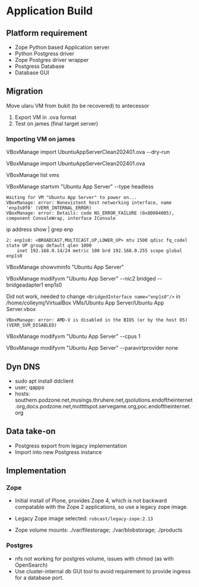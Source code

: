 # Application Build

## Platform requirement

- Zope Python based Application server
- Python Postgress driver
- Zope Postgres driver wrapper
- Postgress Database
- Database GUI

## Migration

Move ularu VM from bukit (to be recovered) to antecessor

1. Export VM in .ova format
1. Test on james (final target server)

### Importing VM on james

VBoxManage import UbuntuAppServerClean202401.ova --dry-run

VBoxManage import UbuntuAppServerClean202401.ova

VBoxManage list vms

VBoxManage startvm "Ubuntu App Server" --type headless

```text
Waiting for VM "Ubuntu App Server" to power on...
VBoxManage: error: Nonexistent host networking interface, name 'enp3s0f0' (VERR_INTERNAL_ERROR)
VBoxManage: error: Details: code NS_ERROR_FAILURE (0x80004005), component ConsoleWrap, interface IConsole
```

ip address show | grep enp

```text
2: enp1s0: <BROADCAST,MULTICAST,UP,LOWER_UP> mtu 1500 qdisc fq_codel state UP group default qlen 1000
    inet 192.168.0.14/24 metric 100 brd 192.168.0.255 scope global enp1s0
```

VBoxManage showvminfo "Ubuntu App Server"

VBoxManage modifyvm "Ubuntu App Server" --nic2 bridged --bridgeadapter1 enp1s0

Did not work, needed to change `<BridgedInterface name="enp1s0"/>` in /home/colleymj/VirtualBox VMs/Ubuntu App Server/Ubuntu App Server.vbox


```text
VBoxManage: error: AMD-V is disabled in the BIOS (or by the host OS) (VERR_SVM_DISABLED)
```

VBoxManage modifyvm "Ubuntu App Server" --cpus 1

VBoxManage modifyvm "Ubuntu App Server" --paravirtprovider none

## Dyn DNS

- sudo apt install ddclient
- user; qapps
- hosts: southern.podzone.net,musings.thruhere.net,qsolutions.endoftheinternet.org,docs.podzone.net,mottttspot.servegame.org,poc.endoftheinternet.org

## Data take-on

- Postgress export from legacy implementation
- Import into new Postgress instance

## Implementation

### Zope

- Initial install of Plone, provides Zope 4, which is not backward compatable with the Zope 2 applications, so use a legacy zope image.
- Legacy Zope image selected: `robcast/legacy-zope:2.13`

- Zope volume mounts: ./var/filestorage; ./var/blobstorage; ./products

### Postgres

- nfs not working for postgres volume, issues with chmod (as with OpenSearch)
- Use cluster-internal db GUI tool to avoid requirement to provide ingress for a database port.
